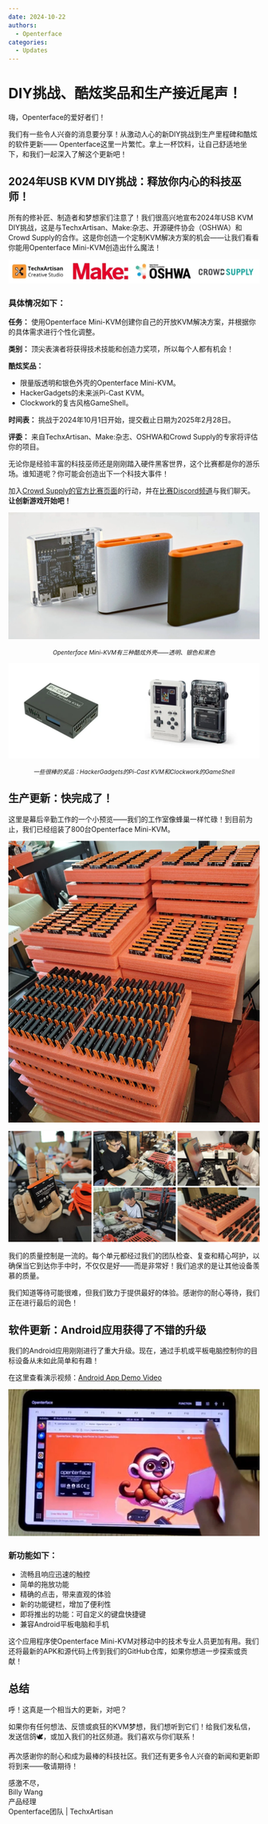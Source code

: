 ```yaml
---
date: 2024-10-22
authors:
  - Openterface
categories:
  - Updates
---
```


# DIY挑战、酷炫奖品和生产接近尾声！

嗨，Openterface的爱好者们！

我们有一些令人兴奋的消息要分享！从激动人心的新DIY挑战到生产里程碑和酷炫的软件更新—— Openterface这里一片繁忙。拿上一杯饮料，让自己舒适地坐下，和我们一起深入了解这个更新吧！

## 2024年USB KVM DIY挑战：释放你内心的科技巫师！

所有的修补匠、制造者和梦想家们注意了！我们很高兴地宣布2024年USB KVM DIY挑战，这是与TechxArtisan、Make:杂志、开源硬件协会（OSHWA）和Crowd Supply的合作。这是你创造一个定制KVM解决方案的机会——让我们看看你能用Openterface Mini-KVM创造出什么魔法！

![techxartisan,make magazine,oshwa,crowdsouce logos](pic/241022-1.webp)

### 具体情况如下：

**任务：** 使用Openterface Mini-KVM创建你自己的开放KVM解决方案，并根据你的具体需求进行个性化调整。

**类别：** 顶尖表演者将获得技术技能和创造力奖项，所以每个人都有机会！

**酷炫奖品：**

- 限量版透明和银色外壳的Openterface Mini-KVM。 
- HackerGadgets的未来派Pi-Cast KVM。 
- Clockwork的复古风格GameShell。

**时间表：** 挑战于2024年10月1日开始，提交截止日期为2025年2月28日。

**评委：** 来自TechxArtisan、Make:杂志、OSHWA和Crowd Supply的专家将评估你的项目。

无论你是经验丰富的科技巫师还是刚刚踏入硬件黑客世界，这个比赛都是你的游乐场。谁知道呢？你可能会创造出下一个科技大事件！

加入[Crowd Supply的官方比赛页面](https://www.crowdsupply.com/techxartisan/usb-kvm-diy-challenge-2024)的行动，并在[比赛Discord频道](https://discord.com/invite/YhKVzDujkT)与我们聊天。**让创新游戏开始吧！**

![Openterface Mini-KVM available in three cool enclosures—transparent, silver, and black](pic/241022-2.webp)
<p style="text-align: center;"><small><em>Openterface Mini-KVM有三种酷炫外壳——透明、银色和黑色</em></small></p>

![Some of the awesome prizes: Pi-Cast KVM by HackerGadgets and GameShell by Clockwork](pic/241022-3.webp)
<p style="text-align: center;"><small><em>一些很棒的奖品：HackerGadgets的Pi-Cast KVM和Clockwork的GameShell</em></small></p>

## 生产更新：快完成了！

这里是幕后辛勤工作的一个小预览——我们的工作室像蜂巢一样忙碌！到目前为止，我们已经组装了800台Openterface Mini-KVM。

![assembled units](pic/241022-4.webp)

![Production progress image](pic/241022-5.webp)

我们的质量控制是一流的。每个单元都经过我们的团队检查、复查和精心呵护，以确保当它到达你手中时，不仅仅是好——而是非常好！我们追求的是让其他设备羡慕的质量。

我们知道等待可能很难，但我们致力于提供最好的体验。感谢你的耐心等待，我们正在进行最后的润色！

## 软件更新：Android应用获得了不错的升级

我们的Android应用刚刚进行了重大升级。现在，通过手机或平板电脑控制你的目标设备从未如此简单和有趣！

在这里查看演示视频：[Android App Demo Video](https://x.com/TechxArtisan/status/1840587612148699398)

[![finger tapping on the Android app](pic/241022-6.webp)](https://x.com/TechxArtisan/status/1840587612148699398)

### 新功能如下：
- 流畅且响应迅速的触控
- 简单的拖放功能
- 精确的点击，带来直观的体验
- 新的功能键栏，增加了便利性
- 即将推出的功能：可自定义的键盘快捷键
- 兼容Android平板电脑和手机

这个应用程序使Openterface Mini-KVM对移动中的技术专业人员更加有用。我们还将最新的APK和源代码上传到我们的GitHub仓库，如果你想进一步探索或贡献！

## 总结

呼！这真是一个相当大的更新，对吧？

如果你有任何想法、反馈或疯狂的KVM梦想，我们想听到它们！给我们发私信，发送信鸽🕊️，或加入我们的社区频道。我们喜欢与你们联系！

再次感谢你的耐心和成为最棒的科技社区。我们还有更多令人兴奋的新闻和更新即将到来——敬请期待！

感激不尽，  
Billy Wang  
产品经理  
Openterface团队 | TechxArtisan









